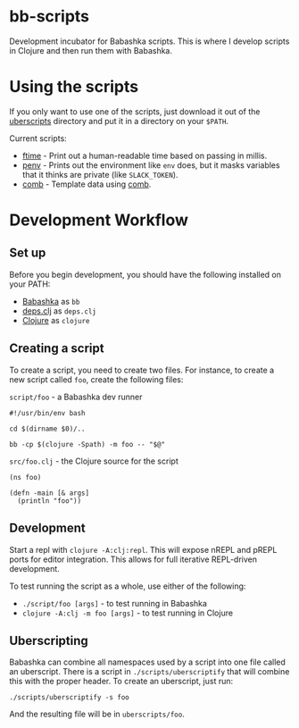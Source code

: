 # bb-scripts

Development incubator for Babashka scripts. This is where I develop scripts in
Clojure and then run them with Babashka.

# Using the scripts

If you only want to use one of the scripts, just download it out of the
[uberscripts](uberscripts/) directory and put it in a directory on your
`$PATH`.

Current scripts:

* [ftime](uberscripts/ftime) - Print out a human-readable time based on passing in millis.
* [penv](uberscripts/penv) - Prints out the environment like `env` does, but it masks variables that it thinks are private (like `SLACK_TOKEN`).
* [comb](uberscripts/comb) - Template data using [comb](https://github.com/weavejester/comb).

# Development Workflow

## Set up

Before you begin development, you should have the following installed on your PATH:

* [Babashka](https://github.com/borkdude/babashka/) as `bb`
* [deps.clj](https://github.com/borkdude/deps.clj) as `deps.clj`
* [Clojure](https://clojure.org/guides/getting_started) as `clojure`

## Creating a script

To create a script, you need to create two files. For instance, to create a new script called `foo`, create the following files:

`script/foo` - a Babashka dev runner
```
#!/usr/bin/env bash

cd $(dirname $0)/..

bb -cp $(clojure -Spath) -m foo -- "$@"
```

`src/foo.clj` - the Clojure source for the script
```
(ns foo)

(defn -main [& args]
  (println "foo"))
```


## Development

Start a repl with `clojure -A:clj:repl`. This will expose nREPL and pREPL ports
for editor integration. This allows for full iterative REPL-driven development.

To test running the script as a whole, use either of the following:

* `./script/foo [args]` - to test running in Babashka
* `clojure -A:clj -m foo [args]` - to test running in Clojure

## Uberscripting

Babashka can combine all namespaces used by a script into one file called an uberscript. There is a script in `./scripts/uberscriptify` that will combine this with the proper header. To create an uberscript, just run:

```
./scripts/uberscriptify -s foo
```

And the resulting file will be in `uberscripts/foo`.
